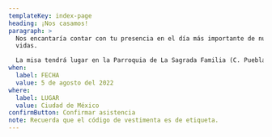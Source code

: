 ```yaml
---
templateKey: index-page
heading: ¡Nos casamos!
paragraph: >
  Nos encantaría contar con tu presencia en el día más importante de nuestras
  vidas.

  La misa tendrá lugar en la Parroquia de La Sagrada Familia (C. Puebla 144), a las 17:00 hrs., y la celebración en el Ex-Convento de San Hipólito (Av. Hidalgo 107), a las 18:30 hrs.
when:
  label: FECHA
  value: 5 de agosto del 2022
where:
  label: LUGAR
  value: Ciudad de México
confirmButton: Confirmar asistencia
note: Recuerda que el código de vestimenta es de etiqueta.
---
```

